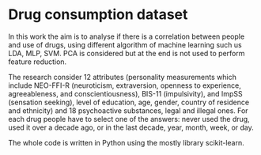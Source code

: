# Drug consumption dataset
In this work the aim is to analyse if there is a correlation between people and use of drugs, using different algorithm of machine learning such us LDA, MLP, SVM. PCA is considered but at the end is not used to perform feature reduction.

The research consider 12 attributes (personality measurements which include NEO-FFI-R (neuroticism, extraversion, openness to experience, agreeableness, and conscientiousness), BIS-11 (impulsivity), and ImpSS (sensation seeking), level of education, age, gender, country of residence and ethnicity) and 18 psychoactive substances, legal and illegal ones. 
For each drug people have to select one of the answers: never used the drug, used it over a decade ago, or in the last decade, year, month, week, or day.

The whole code is written in Python using the mostly library scikit-learn.
